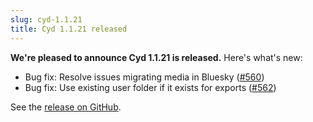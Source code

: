 ```yaml
---
slug: cyd-1.1.21
title: Cyd 1.1.21 released
---
```


**We're pleased to announce Cyd 1.1.21 is released.** Here's what's new:

- Bug fix: Resolve issues migrating media in Bluesky ([#560](https://github.com/lockdown-systems/cyd/pull/560))
- Bug fix: Use existing user folder if it exists for exports ([#562](https://github.com/lockdown-systems/cyd/pull/562))

See the [release on GitHub](https://github.com/lockdown-systems/cyd/releases/tag/v1.1.21).

<!-- truncate -->
